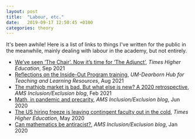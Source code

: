 ```yaml
---
layout: post
title:  "Labour, etc."
date:   2019-09-17 12:50:45 +0100
categories: theory
---
```


It's been awhile! Here is a list of links to things I've written for the public in the meanwhile, mainly dealing with labour in the academy, but not entirely.
- [We’ve seen ‘The Chair’. Now it’s time for ‘The Adjunct’](https://www.timeshighereducation.com/blog/weve-seen-chair-now-its-time-adjunct), *Times Higher Education*, Sep 2021
- [Reflections on the Inside-Out Program training](https://dearbornhub.net/?p=1018), *UM-Dearborn Hub for Teaching and Learning Resources*, Aug 2021
- [The mathjob market is bad. But what else is new? A 2020 retrospective](https://blogs.ams.org/inclusionexclusion/2021/02/01/the-mathjob-market-is-bad-but-what-else-is-new-a-2020-retrospective/), *AMS Inclusion/Exclusion blog*, Feb 2021
- [Math, in pandemic and precarity]("https://blogs.ams.org/inclusionexclusion/2020/06/30/math-in-pandemic-and-precarity/"), <i>AMS Inclusion/Exclusion blog</i>, Jun 2020
- [The US hiring freeze is leaving contingent faculty out in the cold](https://www.timeshighereducation.com/opinion/us-hiring-freeze-leaving-contingent-faculty-out-cold), <i>Times Higher Education</i>, May 2020
- [Can mathematics be antiracist?](https://blogs.ams.org/inclusionexclusion/2020/01/31/can-mathematics-be-antiracist/), *AMS Inclusion/Exclusion blog*, Jan 2020